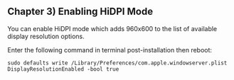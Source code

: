 ## Chapter 3) Enabling HiDPI Mode

You can enable HiDPI mode which adds 960x600 to the list of available display resolution options.

Enter the following command in terminal post-installation then reboot:

```
sudo defaults write /Library/Preferences/com.apple.windowserver.plist DisplayResolutionEnabled -bool true
```
